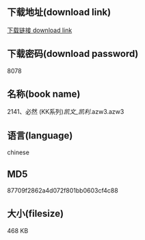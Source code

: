 ## 下载地址(download link)
[下载链接 download link](https://voluble-croquembouche-d321dc.netlify.app/?s=2141%E3%80%81%E5%BF%85%E7%84%B6+%28KK%E7%B3%BB%E5%88%97%29_%E5%87%AF%E6%96%87_%E5%87%AF%E5%88%A9_.azw3)

## 下载密码(download password)
8078

## 名称(book name)
2141、必然 (KK系列)_凯文_凯利_.azw3.azw3

## 语言(language)
chinese

## MD5
87709f2862a4d072f801bb0603cf4c88

## 大小(filesize)
468 KB
